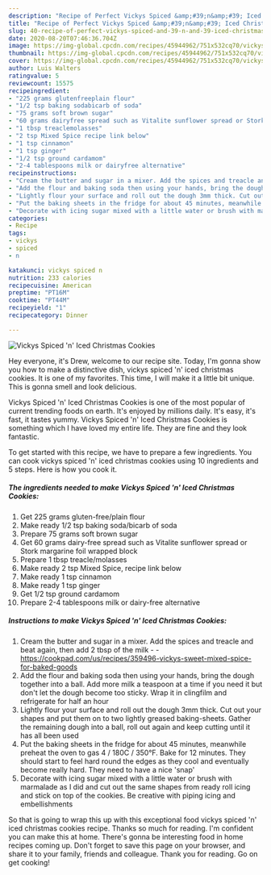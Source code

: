 ```yaml
---
description: "Recipe of Perfect Vickys Spiced &amp;#39;n&amp;#39; Iced Christmas Cookies"
title: "Recipe of Perfect Vickys Spiced &amp;#39;n&amp;#39; Iced Christmas Cookies"
slug: 40-recipe-of-perfect-vickys-spiced-and-39-n-and-39-iced-christmas-cookies
date: 2020-08-20T07:46:36.704Z
image: https://img-global.cpcdn.com/recipes/45944962/751x532cq70/vickys-spiced-n-iced-christmas-cookies-recipe-main-photo.jpg
thumbnail: https://img-global.cpcdn.com/recipes/45944962/751x532cq70/vickys-spiced-n-iced-christmas-cookies-recipe-main-photo.jpg
cover: https://img-global.cpcdn.com/recipes/45944962/751x532cq70/vickys-spiced-n-iced-christmas-cookies-recipe-main-photo.jpg
author: Luis Walters
ratingvalue: 5
reviewcount: 15575
recipeingredient:
- "225 grams glutenfreeplain flour"
- "1/2 tsp baking sodabicarb of soda"
- "75 grams soft brown sugar"
- "60 grams dairyfree spread such as Vitalite sunflower spread or Stork margarine foil wrapped block"
- "1 tbsp treaclemolasses"
- "2 tsp Mixed Spice recipe link below"
- "1 tsp cinnamon"
- "1 tsp ginger"
- "1/2 tsp ground cardamom"
- "2-4 tablespoons milk or dairyfree alternative"
recipeinstructions:
- "Cream the butter and sugar in a mixer. Add the spices and treacle and beat again, then add 2 tbsp of the milk  https://cookpad.com/us/recipes/359496-vickys-sweet-mixed-spice-for-baked-goods"
- "Add the flour and baking soda then using your hands, bring the dough together into a ball. Add more milk a teaspoon at a time if you need it but don&#39;t let the dough become too sticky. Wrap it in clingfilm and refrigerate for half an hour"
- "Lightly flour your surface and roll out the dough 3mm thick. Cut out your shapes and put them on to two lightly greased baking-sheets. Gather the remaining dough into a ball, roll out again and keep cutting until it has all been used"
- "Put the baking sheets in the fridge for about 45 minutes, meanwhile preheat the oven to gas 4 / 180C / 350°F. Bake for 12 minutes. They should start to feel hard round the edges as they cool and eventually become really hard. They need to have a nice &#39;snap&#39;"
- "Decorate with icing sugar mixed with a little water or brush with marmalade as I did and cut out the same shapes from ready roll icing and stick on top of the cookies. Be creative with piping icing and embellishments"
categories:
- Recipe
tags:
- vickys
- spiced
- n

katakunci: vickys spiced n 
nutrition: 233 calories
recipecuisine: American
preptime: "PT16M"
cooktime: "PT44M"
recipeyield: "1"
recipecategory: Dinner

---
```



![Vickys Spiced &#39;n&#39; Iced Christmas Cookies](https://img-global.cpcdn.com/recipes/45944962/751x532cq70/vickys-spiced-n-iced-christmas-cookies-recipe-main-photo.jpg)

Hey everyone, it's Drew, welcome to our recipe site. Today, I'm gonna show you how to make a distinctive dish, vickys spiced &#39;n&#39; iced christmas cookies. It is one of my favorites. This time, I will make it a little bit unique. This is gonna smell and look delicious.



Vickys Spiced &#39;n&#39; Iced Christmas Cookies is one of the most popular of current trending foods on earth. It's enjoyed by millions daily. It's easy, it's fast, it tastes yummy. Vickys Spiced &#39;n&#39; Iced Christmas Cookies is something which I have loved my entire life. They are fine and they look fantastic.


To get started with this recipe, we have to prepare a few ingredients. You can cook vickys spiced &#39;n&#39; iced christmas cookies using 10 ingredients and 5 steps. Here is how you cook it.

<!--inarticleads1-->

##### The ingredients needed to make Vickys Spiced &#39;n&#39; Iced Christmas Cookies:

1. Get 225 grams gluten-free/plain flour
1. Make ready 1/2 tsp baking soda/bicarb of soda
1. Prepare 75 grams soft brown sugar
1. Get 60 grams dairy-free spread such as Vitalite sunflower spread or Stork margarine foil wrapped block
1. Prepare 1 tbsp treacle/molasses
1. Make ready 2 tsp Mixed Spice, recipe link below
1. Make ready 1 tsp cinnamon
1. Make ready 1 tsp ginger
1. Get 1/2 tsp ground cardamom
1. Prepare 2-4 tablespoons milk or dairy-free alternative




<!--inarticleads2-->

##### Instructions to make Vickys Spiced &#39;n&#39; Iced Christmas Cookies:

1. Cream the butter and sugar in a mixer. Add the spices and treacle and beat again, then add 2 tbsp of the milk -  - https://cookpad.com/us/recipes/359496-vickys-sweet-mixed-spice-for-baked-goods
1. Add the flour and baking soda then using your hands, bring the dough together into a ball. Add more milk a teaspoon at a time if you need it but don&#39;t let the dough become too sticky. Wrap it in clingfilm and refrigerate for half an hour
1. Lightly flour your surface and roll out the dough 3mm thick. Cut out your shapes and put them on to two lightly greased baking-sheets. Gather the remaining dough into a ball, roll out again and keep cutting until it has all been used
1. Put the baking sheets in the fridge for about 45 minutes, meanwhile preheat the oven to gas 4 / 180C / 350°F. Bake for 12 minutes. They should start to feel hard round the edges as they cool and eventually become really hard. They need to have a nice &#39;snap&#39;
1. Decorate with icing sugar mixed with a little water or brush with marmalade as I did and cut out the same shapes from ready roll icing and stick on top of the cookies. Be creative with piping icing and embellishments




So that is going to wrap this up with this exceptional food vickys spiced &#39;n&#39; iced christmas cookies recipe. Thanks so much for reading. I'm confident you can make this at home. There's gonna be interesting food in home recipes coming up. Don't forget to save this page on your browser, and share it to your family, friends and colleague. Thank you for reading. Go on get cooking!

